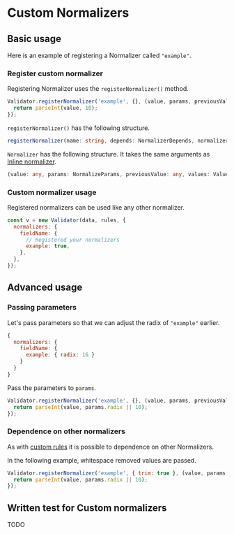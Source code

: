 # Custom Normalizers

## Basic usage

Here is an example of registering a Normalizer called `"example"`.


### Register custom normalizer

Registering Normalizer uses the `registerNormalizer()` method.

```javascript
Validator.registerNormalizer('example', {}, (value, params, previousValue, values, previousValues) => {
  return parseInt(value, 10);
});
```

`registerNormalizer()` has the following structure.

```typescript
registerNormalizer(name: string, depends: NormalizerDepends, normalizer: Normalizer): void
```

`Normalizer` has the following structure. It takes the same arguments as [Inline normalizer](normalize.html#inline-normalizer).

```typescript
(value: any, params: NormalizeParams, previousValue: any, values: Values, previousValues: Values): any;
```

### Custom normalizer usage

Registered normalizers can be used like any other normalizer.

```javascript
const v = new Validator(data, rules, {
  normalizers: {
    fieldName: {
      // Registered your normalizers
      example: true,
    },
  },
});
```


## Advanced usage

### Passing parameters

Let's pass parameters so that we can adjust the radix of `"example"` earlier.

```javascript
{
  normalizers: {
    fieldName: {
      example: { radix: 16 }
    }
  }
}
```

Pass the parameters to `params`.

```javascript
Validator.registerNormalizer('example', {}, (value, params, previousValue, values, previousValues) => {
  return parseInt(value, params.radix || 10);
});
```


### Dependence on other normalizers

As with [custom rules](custom-rules.html#dependence-on-other-rules) it is possible to dependence on other Normalizers.

In the following example, whitespace removed values are passed.

```javascript
Validator.registerNormalizer('example', { trim: true }, (value, params, previousValue, values, previousValues) => {
  return parseInt(value, params.radix || 10);
});
```


## Written test for Custom normalizers

TODO

